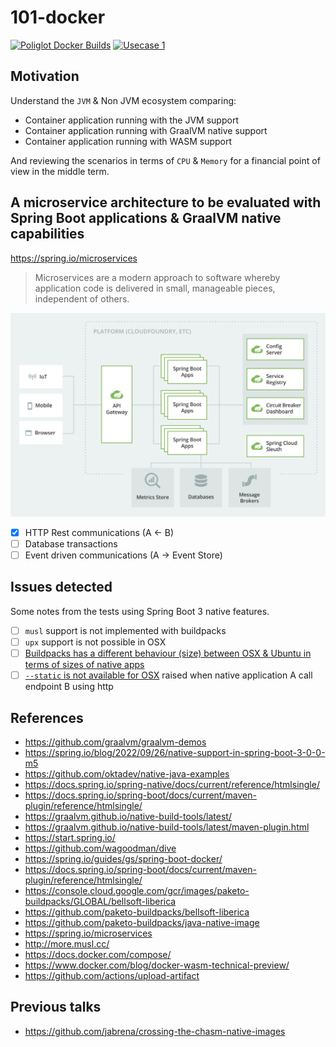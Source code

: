 # 101-docker

[![Poliglot Docker Builds](https://github.com/jabrena/101-docker/actions/workflows/poliglot_docker_builds.yaml/badge.svg)](https://github.com/jabrena/101-docker/actions/workflows/poliglot_docker_builds.yaml)
[![Usecase 1](https://github.com/jabrena/101-docker/actions/workflows/usecase1_build.yaml/badge.svg)](https://github.com/jabrena/101-docker/actions/workflows/usecase1_build.yaml)

## Motivation
 
Understand the `JVM` & Non JVM ecosystem comparing:

- Container application running with the JVM support
- Container application running with GraalVM native support
- Container application running with WASM support

And reviewing the scenarios in terms of `CPU` & `Memory` for a financial point of view in the middle term.

## A microservice architecture to be evaluated with Spring Boot applications & GraalVM native capabilities

https://spring.io/microservices

> Microservices are a modern approach to software whereby application code
is delivered in small, manageable pieces, independent of others.

![](./docs/spring-microservice-diagram.png)

- [x] HTTP Rest communications (A <- B)
- [ ] Database transactions
- [ ] Event driven communications (A -> Event Store)

## Issues detected

Some notes from the tests using Spring Boot 3 native features.

- [ ] `musl` support is not implemented with buildpacks
- [ ] `upx` support is not possible in OSX
- [ ] [Buildpacks has a different behaviour (size) between OSX & Ubuntu in terms of sizes of native apps](https://github.com/jabrena/101-docker/issues/57#issuecomment-1323910704)
- [ ] [`--static` is not available for OSX](https://github.com/jabrena/101-docker/issues/57#issuecomment-1323893624) raised when native application A call endpoint B using http

## References

- https://github.com/graalvm/graalvm-demos
- https://spring.io/blog/2022/09/26/native-support-in-spring-boot-3-0-0-m5
- https://github.com/oktadev/native-java-examples
- https://docs.spring.io/spring-native/docs/current/reference/htmlsingle/
- https://docs.spring.io/spring-boot/docs/current/maven-plugin/reference/htmlsingle/
- https://graalvm.github.io/native-build-tools/latest/
- https://graalvm.github.io/native-build-tools/latest/maven-plugin.html
- https://start.spring.io/
- https://github.com/wagoodman/dive
- https://spring.io/guides/gs/spring-boot-docker/
- https://docs.spring.io/spring-boot/docs/current/maven-plugin/reference/htmlsingle/
- https://console.cloud.google.com/gcr/images/paketo-buildpacks/GLOBAL/bellsoft-liberica
- https://github.com/paketo-buildpacks/bellsoft-liberica
- https://github.com/paketo-buildpacks/java-native-image
- https://spring.io/microservices
- http://more.musl.cc/
- https://docs.docker.com/compose/
- https://www.docker.com/blog/docker-wasm-technical-preview/
- https://github.com/actions/upload-artifact

## Previous talks

- https://github.com/jabrena/crossing-the-chasm-native-images
